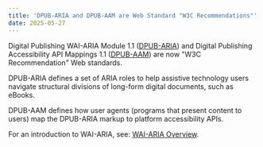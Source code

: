 ```yaml
---
title: 'DPUB-ARIA and DPUB-AAM are Web Standard "W3C Recommendations"'
date: 2025-05-27
---
```


Digital Publishing WAI-ARIA Module 1.1 ([DPUB-ARIA](https://www.w3.org/TR/dpub-aria-1.1/)) and Digital Publishing Accessibility API Mappings 1.1 ([DPUB-AAM](https://www.w3.org/TR/dpub-aam-1.1/)) are now "W3C Recommendation" Web standards. 

DPUB-ARIA defines a set of ARIA roles to help assistive technology users navigate structural divisions of long-form digital documents, such as eBooks. 

DPUB-AAM defines how user agents (programs that present content to users) map the DPUB-ARIA markup to platform accessibility APIs. 

For an introduction to WAI-ARIA, see: [WAI-ARIA Overview](https://www.w3.org/WAI/standards-guidelines/aria/).
